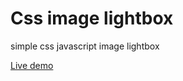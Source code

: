# Css image lightbox
simple css javascript image lightbox

<a href="https://rwdevelopment.github.io/lightbox" target="_blank">Live demo</a>
